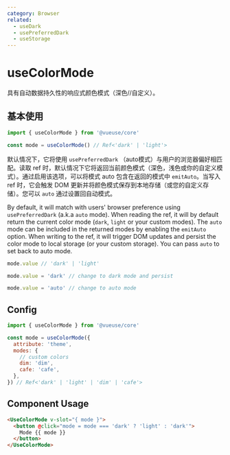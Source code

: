 ```yaml
---
category: Browser
related:
  - useDark
  - usePreferredDark
  - useStorage
---
```


# useColorMode

具有自动数据持久性的响应式颜色模式（深色//自定义）。

## 基本使用

```js
import { useColorMode } from '@vueuse/core'

const mode = useColorMode() // Ref<'dark' | 'light'>
```

默认情况下，它将使用  `usePreferredDark` （auto模式）与用户的浏览器偏好相匹配。读取 ref 时，默认情况下它将返回当前颜色模式（深色，浅色或你的自定义模式）。通过启用该选项，可以将模式 auto 包含在返回的模式中  `emitAuto`。当写入 ref 时，它会触发 DOM 更新并将颜色模式保存到本地存储（或您的自定义存储）。您可以 `auto` 通过设置回自动模式。

By default, it will match with users' browser preference using `usePreferredDark` (a.k.a `auto` mode). When reading the ref, it will by default return the current color mode (`dark`, `light` or your custom modes). The `auto` mode can be included in the returned modes by enabling the `emitAuto` option. When writing to the ref, it will trigger DOM updates and persist the color mode to local storage (or your custom storage). You can pass `auto` to set back to auto mode.

```ts
mode.value // 'dark' | 'light'

mode.value = 'dark' // change to dark mode and persist

mode.value = 'auto' // change to auto mode
```

## Config

```js
import { useColorMode } from '@vueuse/core'

const mode = useColorMode({
  attribute: 'theme',
  modes: {
    // custom colors
    dim: 'dim',
    cafe: 'cafe',
  },
}) // Ref<'dark' | 'light' | 'dim' | 'cafe'>
```

## Component Usage

```html
<UseColorMode v-slot="{ mode }">
  <button @click="mode = mode === 'dark' ? 'light' : 'dark'">
    Mode {{ mode }}
  </button>
</UseColorMode>
```
